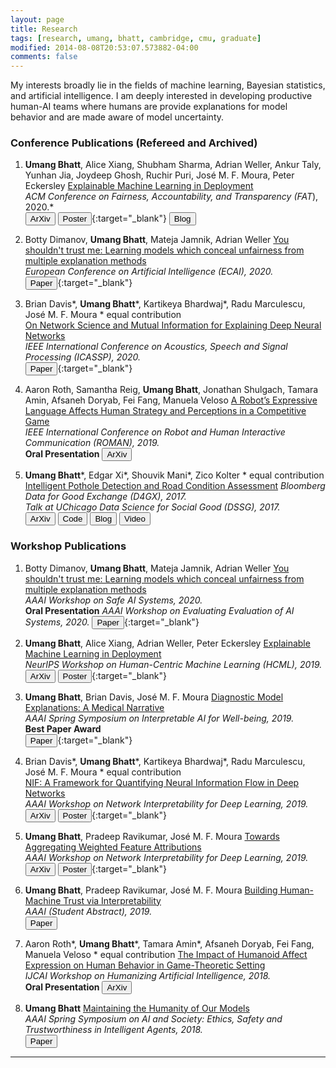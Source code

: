 ```yaml
---
layout: page
title: Research
tags: [research, umang, bhatt, cambridge, cmu, graduate]
modified: 2014-08-08T20:53:07.573882-04:00
comments: false
---
```


My interests broadly lie in the fields of machine learning, Bayesian statistics, and artificial intelligence.
I am deeply interested in developing productive human-AI teams where humans are provide explanations for model behavior and are made aware of model uncertainty. 

### Conference Publications (Refereed and Archived)

1. **Umang Bhatt**, Alice Xiang, Shubham Sharma, Adrian Weller, Ankur Taly, Yunhan Jia, Joydeep Ghosh, Ruchir Puri, Jos&eacute; M. F. Moura, Peter Eckersley
[Explainable Machine Learning in Deployment]()  
*ACM Conference on Fairness, Accountability, and Transparency (FAT*), 2020.*  
[<button type="button" class="btn btn-info">ArXiv</button>](https://arxiv.org/abs/1909.06342)
[<button type="button" class="btn btn-success">Poster</button>](/reports/hcml.pdf){:target="_blank"} 
[<button type="button" class="btn">Blog</button>](https://www.partnershiponai.org/xai-in-practice/)

1. Botty Dimanov, **Umang Bhatt**, Mateja Jamnik, Adrian Weller
[You shouldn't trust me: Learning models which conceal unfairness from multiple explanation methods]()  
*European Conference on Artificial Intelligence (ECAI), 2020.*  
[<button type="button" class="btn btn-info">Paper</button>](/reports/ecai.pdf){:target="_blank"} 

1. Brian Davis\*, **Umang Bhatt**\*, Kartikeya Bhardwaj\*, Radu Marculescu, Jos&eacute; M. F. Moura
\* equal contribution  
[On Network Science and Mutual Information for Explaining Deep Neural Networks]()  
*IEEE International Conference on Acoustics, Speech and Signal Processing (ICASSP), 2020.*  
[<button type="button" class="btn btn-info">Paper</button>](/reports/icassp_2020.pdf){:target="_blank"} 

1. Aaron Roth, Samantha Reig, **Umang Bhatt**, Jonathan Shulgach, Tamara Amin, Afsaneh Doryab, Fei Fang, Manuela Veloso
[A Robot’s Expressive Language Affects Human Strategy and Perceptions in a Competitive Game]()  
*IEEE International Conference on Robot and Human Interactive Communication (ROMAN), 2019.*  
**Oral Presentation**
[<button type="button" class="btn btn-info">ArXiv</button>](https://arxiv.org/abs/1910.11459)


1. **Umang Bhatt**\*, Edgar Xi\*, Shouvik Mani\*, Zico Kolter
\* equal contribution  
[Intelligent Pothole Detection and Road Condition Assessment]()
*Bloomberg Data for Good Exchange (D4GX), 2017.*  
*Talk at UChicago Data Science for Social Good (DSSG), 2017.*  
[<button type="button" class="btn btn-info">ArXiv</button>](https://arxiv.org/abs/1710.02595)
[<button type="button" class="btn btn-danger">Code</button>](https://github.com/shouvikmani/Intelligent-Pothole-Detection) 
[<button type="button" class="btn">Blog</button>](https://medium.com/@percepsense/intelligent-pothole-detection-879ef635dd38)
[<button type="button" class="btn">Video</button>](https://www.youtube.com/watch?v=w6RMC_io--U&feature=emb_logo)

### Workshop Publications

1. Botty Dimanov, **Umang Bhatt**, Mateja Jamnik, Adrian Weller
[You shouldn't trust me: Learning models which conceal unfairness from multiple explanation methods]()  
*AAAI Workshop on Safe AI Systems, 2020.*  
**Oral Presentation**
*AAAI Workshop on Evaluating Evaluation of AI Systems, 2020.*
[<button type="button" class="btn btn-info">Paper</button>](/reports/ecai.pdf){:target="_blank"} 

1. **Umang Bhatt**, Alice Xiang, Adrian Weller, Peter Eckersley
[Explainable Machine Learning in Deployment]()  
*NeurIPS Workshop on Human-Centric Machine Learning (HCML), 2019.*  
[<button type="button" class="btn btn-info">ArXiv</button>](https://arxiv.org/abs/1909.06342)
[<button type="button" class="btn btn-success">Poster</button>](/reports/hcml.pdf){:target="_blank"} 

1. **Umang Bhatt**, Brian Davis, Jos&eacute; M. F. Moura
[Diagnostic Model Explanations: A Medical Narrative]()  
*AAAI Spring Symposium on Interpretable AI for Well-being, 2019.*  
**Best Paper Award**  
[<button type="button" class="btn btn-info">Paper</button>](/reports/iaw.pdf){:target="_blank"}  

1. Brian Davis\*, **Umang Bhatt**\*, Kartikeya Bhardwaj\*, Radu Marculescu, Jos&eacute; M. F. Moura
\* equal contribution  
[NIF: A Framework for Quantifying Neural Information Flow in Deep Networks]()  
*AAAI Workshop on Network Interpretability for Deep Learning, 2019.*  
[<button type="button" class="btn btn-info">ArXiv</button>](https://arxiv.org/abs/1901.08557)
[<button type="button" class="btn btn-success">Poster</button>](/reports/nif.pdf){:target="_blank"}  

1. **Umang Bhatt**, Pradeep Ravikumar, Jos&eacute; M. F. Moura 
[Towards Aggregating Weighted Feature Attributions]()  
*AAAI Workshop on Network Interpretability for Deep Learning, 2019.*  
[<button type="button" class="btn btn-info">ArXiv</button>](https://arxiv.org/abs/1901.10040)
[<button type="button" class="btn btn-success">Poster</button>](/reports/ava_wrkshp.pdf){:target="_blank"} 

1. **Umang Bhatt**, Pradeep Ravikumar, Jos&eacute; M. F. Moura 
[Building Human-Machine Trust via Interpretability]()  
*AAAI (Student Abstract), 2019.*  
[<button type="button" class="btn btn-info">Paper</button>](https://www.aaai.org/ojs/index.php/AAAI/article/view/5096)

1. Aaron Roth\*, **Umang Bhatt**\*, Tamara Amin\*, Afsaneh Doryab, Fei Fang, Manuela Veloso
\* equal contribution
[The Impact of Humanoid Affect Expression on Human Behavior in Game-Theoretic Setting]()  
*IJCAI Workshop on Humanizing Artificial Intelligence, 2018.*  
**Oral Presentation**
[<button type="button" class="btn btn-info">ArXiv</button>](https://arxiv.org/abs/1806.03671)

1. **Umang Bhatt**
[Maintaining the Humanity of Our Models]()  
*AAAI Spring Symposium on AI and Society: Ethics, Safety and Trustworthiness in Intelligent Agents, 2018.*  
[<button type="button" class="btn btn-info">Paper</button>](https://www.aaai.org/ocs/index.php/SSS/SSS18/paper/view/17478/15369)

-----

<!-- [Here](/research/courses/) is a list of all the courses I served as a teaching assistant for  -->
